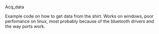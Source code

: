 Acq_data

Example code on how to get data from the shirt. Works on windows, poor perfomance on linux, most probably because of the bluetooth drivers and the way ports work.
